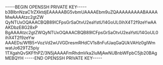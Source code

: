 -----BEGIN OPENSSH PRIVATE KEY-----
b3BlbnNzaC1rZXktdjEAAAAABG5vbmUAAAAEbm9uZQAAAAAAAAABAAAAMwAAAAtzc2gtZW
QyNTUxOQAAACBQB89ICFpsGrSaOtvU2eaYstU14GoUL0ihX4T2f9zeYwAAAKDbzE8G28xP
BgAAAAtzc2gtZWQyNTUxOQAAACBQB89ICFpsGrSaOtvU2eaYstU14GoUL0ihX4T2f9zeYw
AAAEDs/WfB5+VozVd2wUVGDresmRHdCV1s8nFufJaqGaQUkVAHz0gIWmwatJo629TZ5piy
1TXgahQvSKFfhPZ/3N5jAAAAFmRhdmVka2luMjAwNUBnbWFpbC5jb20BAgMEBQYH
-----END OPENSSH PRIVATE KEY-----
